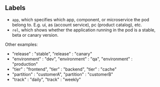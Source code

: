 ## Labels

- `app`, which specifies which app, component, or microservice the pod belong to. E.g. ui, as (account service), pc (product catalog), etc.
- `rel`, which shows whether the application running in the pod is a stable, beta or canary version.

Other examples:

- "release" : "stable", "release" : "canary"
- "environment" : "dev", "environment" : "qa", "environment" : "production"
- "tier" : "frontend", "tier" : "backend", "tier" : "cache"
- "partition" : "customerA", "partition" : "customerB"
- "track" : "daily", "track" : "weekly"


